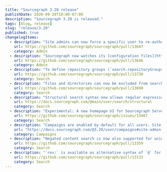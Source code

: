 ```yaml
---
title: "Sourcegraph 3.20 release"
publishDate: 2020-09-20T10:00-07:00
description: "Sourcegraph 3.20 is released."
tags: [blog, release]
slug: "release/3.20"
published: true
changelogItems:
  - description: "Site admins can now force a specific user to re-authenticate on their next request or visit."
    url: https://github.com/sourcegraph/sourcegraph/pull/13647
    category: Admin
  - description: "Sourcegraph now watches its [configuration files](https://docs.sourcegraph.com/admin/config/advanced_config_file) (when using external files) and automatically applies the changes to Sourcegraph's configuration when they change. For example, this allows Sourcegraph to detect when a Kubernetes ConfigMap changes."
    url: https://github.com/sourcegraph/sourcegraph/pull/13646
    category: Admin
  - description: "To define repository groups (`search.repositoryGroups` in global, org, or user settings), you can now specify regular expressions in addition to single repository names."
    url: https://github.com/sourcegraph/sourcegraph/pull/13730
    category: Search
  - description: "Files and directories can now be excluded from search by adding the file `.sourcegraph/ignore` to the root directory of a repository."
    url: https://github.com/sourcegraph/sourcegraph/pull/13690
    category: Search
  - description: "Structural search syntax now allows regular expressions in patterns. Also, `...` can now be used in place of `:[_]`."
    url: https://docs.sourcegraph.com/@main/user/search/structural
    category: Search
  - description: "Experimental: A new homepage UI for Sourcegraph Server shows the user their recent searches, repositories, files, and saved searches. It can be enabled with `experimentalFeatures.showEnterpriseHomePanels`."
    url: https://github.com/sourcegraph/sourcegraph/issues/13407
    category: Search
  - description: "Campaigns are enabled by default for all users. Site admins may view and create campaigns; everyone else may only view campaigns."
    url: "https://docs.sourcegraph.com/@3.20/user/campaigns#site-admin-configuration-for-campaigns"
    category: Campaigns
  - description: "Negated content search is now also supported for unindexed repositories. Previously it was only supported for indexed repositories."
    url: https://github.com/sourcegraph/sourcegraph/pull/13359
    category: Search
  - description: "`rev:` is available as alternative syntax of `@` for searching revisions instead of the default branch"
    url: https://github.com/sourcegraph/sourcegraph/pull/13133
    category: Search
---
```

